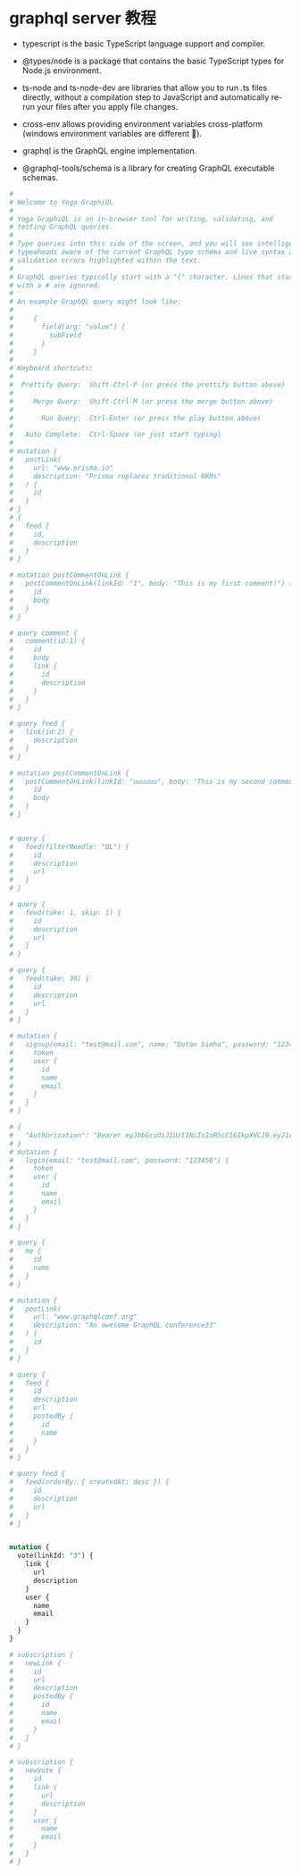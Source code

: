 # graphql server 教程

- typescript is the basic TypeScript language support and compiler.
- @types/node is a package that contains the basic TypeScript types for Node.js environment.
- ts-node and ts-node-dev are libraries that allow you to run .ts files directly, without a compilation step to JavaScript and automatically re-run your files after you apply file changes.
- cross-env allows providing environment variables cross-platform (windows environment variables are different 🤷).

- graphql is the GraphQL engine implementation.
- @graphql-tools/schema is a library for creating GraphQL executable schemas.

``` graphql
#
# Welcome to Yoga GraphiQL
#
# Yoga GraphiQL is an in-browser tool for writing, validating, and
# testing GraphQL queries.
#
# Type queries into this side of the screen, and you will see intelligent
# typeaheads aware of the current GraphQL type schema and live syntax and
# validation errors highlighted within the text.
#
# GraphQL queries typically start with a "{" character. Lines that start
# with a # are ignored.
#
# An example GraphQL query might look like:
#
#     {
#       field(arg: "value") {
#         subField
#       }
#     }
#
# Keyboard shortcuts:
#
#  Prettify Query:  Shift-Ctrl-P (or press the prettify button above)
#
#     Merge Query:  Shift-Ctrl-M (or press the merge button above)
#
#       Run Query:  Ctrl-Enter (or press the play button above)
#
#   Auto Complete:  Ctrl-Space (or just start typing)
#
# mutation {
#   postLink(
#     url: "www.prisma.io"
#     description: "Prisma replaces traditional ORMs"
#   ) {
#     id
#   }
# }
# {
#   feed {
#     id,
#     description
#   }
# }

# mutation postCommentOnLink {
#   postCommentOnLink(linkId: "1", body: "This is my first comment!") {
#     id
#     body
#   }
# }

# query comment {
#   comment(id:1) {
#     id
#     body
#     link {
#       id
#       description
#     }
#   }
# }

# query feed {
#   link(id:2) {
#     description
#   }
# }

# mutation postCommentOnLink {
#   postCommentOnLink(linkId: "uuuuuu", body: "This is my second comment!") {
#     id
#     body
#   }
# }


# query {
#   feed(filterNeedle: "QL") {
#     id
#     description
#     url
#   }
# }

# query {
#   feed(take: 1, skip: 1) {
#     id
#     description
#     url
#   }
# }

# query {
#   feed(take: 30) {
#     id
#     description
#     url
#   }
# }

# mutation {
#   signup(email: "test@mail.com", name: "Dotan Simha", password: "123456") {
#     token
#     user {
#       id
#       name
#       email
#     }
#   }
# }

# {
#   "Authorization": "Bearer eyJhbGciOiJIUzI1NiIsInR5cCI6IkpXVCJ9.eyJ1c2VySWQiOjEsImlhdCI6MTY4MTA1MDgzNH0.JO2MrtNpoqm4jUoNqhvJKT2apUP_ZmPJWw9k51DeZPI"
# }
# mutation {
#   login(email: "test@mail.com", password: "123456") {
#     token
#     user {
#       id
#       name
#       email
#     }
#   }
# }

# query {
#   me {
#     id
#     name
#   }
# }

# mutation {
#   postLink(
#     url: "www.graphqlconf.org"
#     description: "An awesome GraphQL conference33"
#   ) {
#     id
#   }
# }

# query {
#   feed {
#     id
#     description
#     url
#     postedBy {
#       id
#       name
#     }
#   }
# }

# query feed {
#   feed(orderBy: { createdAt: desc }) {
#     id
#     description
#     url
#   }
# }


mutation {
  vote(linkId: "3") {
    link {
      url
      description
    }
    user {
      name
      email
    }
  }
}

# subscription {
#   newLink {
#     id
#     url
#     description
#     postedBy {
#       id
#       name
#       email
#     }
#   }
# }

# subscription {
#   newVote {
#     id
#     link {
#       url
#       description
#     }
#     user {
#       name
#       email
#     }
#   }
# }

```